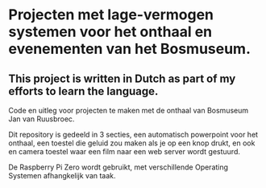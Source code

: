 # Projecten met lage-vermogen systemen voor het onthaal en evenementen van het Bosmuseum.

## This project is written in Dutch as part of my efforts to learn the language.

Code en uitleg voor projecten te maken met de onthaal van Bosmuseum Jan van Ruusbroec.

Dit repository is gedeeld in 3 secties, een automatisch powerpoint voor het onthaal, een toestel die geluid zou maken als je op een knop drukt, en ook en camera toestel waar een film naar een web server wordt gestuurd. 

De Raspberry Pi Zero wordt gebruikt, met verschillende Operating Systemen afhangkelijk van taak. 
